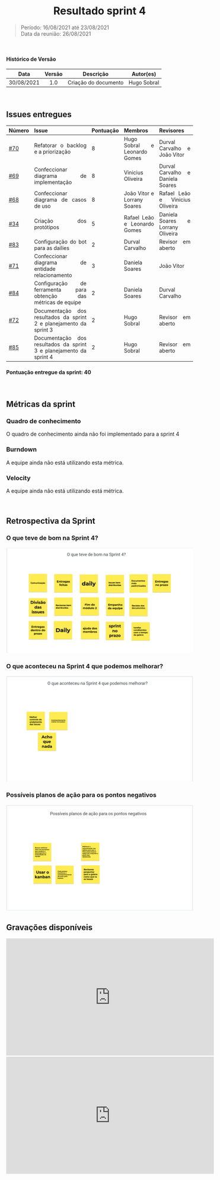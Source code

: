 # <center> Resultado sprint 4
> Período: 16/08/2021 até 23/08/2021  
> Data da reunião: 26/08/2021

<br/>

<div align="justify">

#### Histórico de Versão

|    Data    | Versão |      Descrição       |     Autor(es)     |
| :--------: | :----: | :------------------: | :---------------: |
| 30/08/2021 |  1.0   | Criação do documento | Hugo Sobral |

<br/>

## Issues entregues
| Número | Issue | Pontuação | Membros | Revisores |
| -- | -- | -- | -- | -- |
| [#70](https://github.com/UnBArqDsw2021-1/2021.1_G01_Animalesco_docs/issues/70) | Refatorar o backlog e a priorização | 8 | Hugo Sobral e Leonardo Gomes | Durval Carvalho e João Vitor |
| [#69](https://github.com/UnBArqDsw2021-1/2021.1_G01_Animalesco_docs/issues/69) | Confeccionar diagrama de implementação | 8 | Vinicius Oliveira | Durval Carvalho e Daniela Soares |
| [#68](https://github.com/UnBArqDsw2021-1/2021.1_G01_Animalesco_docs/issues/68) | Confeccionar diagrama de casos de uso | 8 | João Vitor e Lorrany Soares | Rafael Leão e Vinicius Oliveira |
| [#34](https://github.com/UnBArqDsw2021-1/2021.1_G01_Animalesco_docs/issues/34) | Criação dos protótipos | 5 | Rafael Leão e Leonardo Gomes | Daniela Soares e Lorrany Oliveira |
| [#83](https://github.com/UnBArqDsw2021-1/2021.1_G01_Animalesco_docs/issues/83) | Configuração do bot para as dailies | 2 | Durval Carvalho | Revisor em aberto |
| [#71](https://github.com/UnBArqDsw2021-1/2021.1_G01_Animalesco_docs/issues/71) | Confeccionar diagrama de entidade relacionamento | 3 | Daniela Soares | João Vitor |
| [#84](https://github.com/UnBArqDsw2021-1/2021.1_G01_Animalesco_docs/issues/84) | Configuração de ferramenta para obtenção das métricas de equipe | 2 | Daniela Soares | Durval Carvalho |
| [#72](https://github.com/UnBArqDsw2021-1/2021.1_G01_Animalesco_docs/issues/72) | Documentação dos resultados da sprint 2 e planejamento da sprint 3 | 2 | Hugo Sobral | Revisor em aberto |
| [#85](https://github.com/UnBArqDsw2021-1/2021.1_G01_Animalesco_docs/issues/85) | Documentação dos resultados da sprint 3 e planejamento da sprint 4 | 2 | Hugo Sobral | Revisor em aberto |


#### Pontuação entregue da sprint: 40

<br />

## Métricas da sprint

### Quadro de conhecimento
O quadro de conhecimento ainda não foi implementado para a sprint 4

### Burndown
A equipe ainda não está utilizando esta métrica.

### Velocity
A equipe ainda não está utilizando está métrica.

<br />

## Retrospectiva da Sprint

### O que teve de bom na Sprint 4?

<img src='https://raw.githubusercontent.com/UnBArqDsw2021-1/2021.1_G01_Animalesco_docs/main/docs/assets/sprints/retrospectiva_positiva_sprint4.png'>

### O que aconteceu na Sprint 4 que podemos melhorar?

<img src='https://raw.githubusercontent.com/UnBArqDsw2021-1/2021.1_G01_Animalesco_docs/main/docs/assets/sprints/retrospectiva_negativa_sprint4.png'>

### Possíveis planos de ação para os pontos negativos

<img src='https://raw.githubusercontent.com/UnBArqDsw2021-1/2021.1_G01_Animalesco_docs/main/docs/assets/sprints/retrospectiva_melhoria_sprint4.png'>


<br />

## Gravações disponíveis

<iframe width="560" height="315" src="https://www.youtube.com/embed/Ho-LkXcR-s8" title="YouTube video player" frameborder="0" allow="accelerometer; autoplay; clipboard-write; encrypted-media; gyroscope; picture-in-picture" allowfullscreen></iframe>

<iframe width="560" height="315" src="https://www.youtube.com/embed/Ir-eS4KKV9k" title="YouTube video player" frameborder="0" allow="accelerometer; autoplay; clipboard-write; encrypted-media; gyroscope; picture-in-picture" allowfullscreen></iframe>

</div>